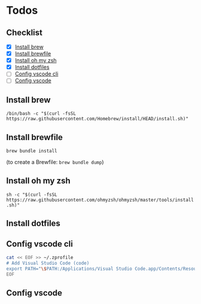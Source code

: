 # Todos

## Checklist

- [x] [Install brew](#install-brew)
- [x] [Install brewfile](#install-brewfile)
- [x] [Install oh my zsh](#install-oh-my-zsh)
- [x] [Install dotfiles](#install-dotfiles)
- [ ] [Config vscode cli](#config-vscode-cli)
- [ ] [Config vscode](#config-vscode)

## Install brew

`/bin/bash -c "$(curl -fsSL https://raw.githubusercontent.com/Homebrew/install/HEAD/install.sh)"`

## Install brewfile

`brew bundle install`

(to create a Brewfile: `brew bundle dump`)

## Install oh my zsh

`sh -c "$(curl -fsSL https://raw.githubusercontent.com/ohmyzsh/ohmyzsh/master/tools/install.sh)"`

## Install dotfiles

## Config vscode cli

``` bash
cat << EOF >> ~/.zprofile
# Add Visual Studio Code (code)
export PATH="\$PATH:/Applications/Visual Studio Code.app/Contents/Resources/app/bin"
EOF
```

## Config vscode
